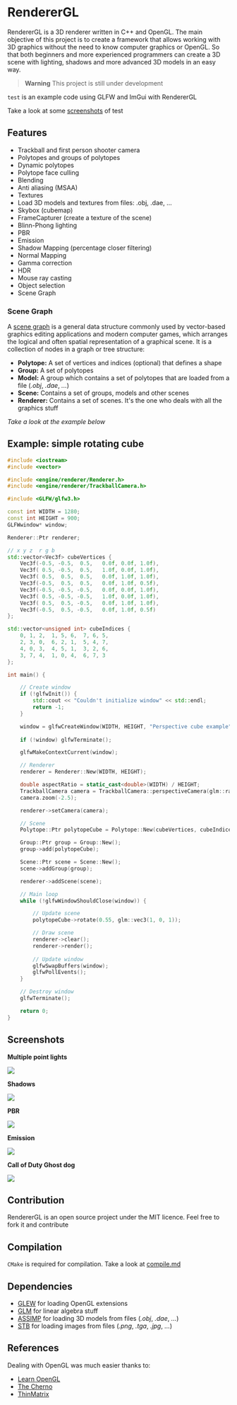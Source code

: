 # RendererGL

RendererGL is a 3D renderer written in C++ and OpenGL. The main objective of this project is to create a framework that allows working with 3D graphics without the need to know computer graphics or OpenGL. So that both beginners and more experienced programmers can create a 3D scene with lighting, shadows and more advanced 3D models in an easy way.

> **Warning** This project is still under development

`test` is an example code using GLFW and ImGui with RendererGL

Take a look at some [screenshots](#screenshots) of test

## Features

* Trackball and first person shooter camera
* Polytopes and groups of polytopes
* Dynamic polytopes
* Polytope face culling
* Blending
* Anti aliasing (MSAA)
* Textures
* Load 3D models and textures from files: .obj, .dae, ...
* Skybox (cubemap)
* FrameCapturer (create a texture of the scene)
* Blinn-Phong lighting
* PBR
* Emission
* Shadow Mapping (percentage closer filtering)
* Normal Mapping
* Gamma correction
* HDR
* Mouse ray casting
* Object selection
* Scene Graph

### Scene Graph

A [scene graph](https://en.wikipedia.org/wiki/Scene_graph) is a general data structure commonly used by vector-based graphics editing applications and modern computer games, which arranges the logical and often spatial representation of a graphical scene. It is a collection of nodes in a graph or tree structure:

* **Polytope:** A set of vertices and indices (optional) that defines a shape
* **Group:** A set of polytopes
* **Model:** A group which contains a set of polytopes that are loaded from a file (*.obj*, *.dae*, *...*)
* **Scene:** Contains a set of groups, models and other scenes
* **Renderer:** Contains a set of scenes. It's the one who deals with all the graphics stuff

*Take a look at the example below*

## Example: simple rotating cube

```cpp
#include <iostream>
#include <vector>

#include <engine/renderer/Renderer.h>
#include <engine/renderer/TrackballCamera.h>

#include <GLFW/glfw3.h>

const int WIDTH = 1280;
const int HEIGHT = 900;
GLFWwindow* window;

Renderer::Ptr renderer;

// x y z  r g b
std::vector<Vec3f> cubeVertices {
    Vec3f(-0.5, -0.5,  0.5,   0.0f, 0.0f, 1.0f),
    Vec3f( 0.5, -0.5,  0.5,   1.0f, 0.0f, 1.0f),
    Vec3f( 0.5,  0.5,  0.5,   0.0f, 1.0f, 1.0f),
    Vec3f(-0.5,  0.5,  0.5,   0.0f, 1.0f, 0.5f),
    Vec3f(-0.5, -0.5, -0.5,   0.0f, 0.0f, 1.0f),
    Vec3f( 0.5, -0.5, -0.5,   1.0f, 0.0f, 1.0f),
    Vec3f( 0.5,  0.5, -0.5,   0.0f, 1.0f, 1.0f),
    Vec3f(-0.5,  0.5, -0.5,   0.0f, 1.0f, 0.5f)
};

std::vector<unsigned int> cubeIndices {
    0, 1, 2,  1, 5, 6,  7, 6, 5,
    2, 3, 0,  6, 2, 1,  5, 4, 7,
    4, 0, 3,  4, 5, 1,  3, 2, 6,
    3, 7, 4,  1, 0, 4,  6, 7, 3 
};

int main() {

    // Create window
    if (!glfwInit()) {
        std::cout << "Couldn't initialize window" << std::endl;
        return -1;
    }

    window = glfwCreateWindow(WIDTH, HEIGHT, "Perspective cube example", NULL, NULL);
    
    if (!window) glfwTerminate();

    glfwMakeContextCurrent(window);

    // Renderer
    renderer = Renderer::New(WIDTH, HEIGHT);

    double aspectRatio = static_cast<double>(WIDTH) / HEIGHT;
    TrackballCamera camera = TrackballCamera::perspectiveCamera(glm::radians(45.0f), aspectRatio, 0.1, 1000);
    camera.zoom(-2.5);

    renderer->setCamera(camera);

    // Scene
    Polytope::Ptr polytopeCube = Polytope::New(cubeVertices, cubeIndices);

    Group::Ptr group = Group::New();
    group->add(polytopeCube);

    Scene::Ptr scene = Scene::New();
    scene->addGroup(group);

    renderer->addScene(scene);

    // Main loop
    while (!glfwWindowShouldClose(window)) {

        // Update scene
        polytopeCube->rotate(0.55, glm::vec3(1, 0, 1));

        // Draw scene
        renderer->clear();
        renderer->render();
        
        // Update window
        glfwSwapBuffers(window);
        glfwPollEvents();
    }

    // Destroy window
    glfwTerminate();

    return 0;
}
```

## Screenshots

**Multiple point lights**

![](img/lighting.png)

**Shadows**

![](img/shadows.png)

**PBR**

![](img/pbr.png)

**Emission**

![](img/emission.png)

**Call of Duty Ghost dog**

![](img/2.png)

## Contribution

RendererGL is an open source project under the MIT licence. Feel free to fork it and contribute

## Compilation

`CMake` is required for compilation. Take a look at [compile.md](compile.md)

## Dependencies

* [GLEW](https://github.com/nigels-com/glew) for loading OpenGL extensions
* [GLM](https://github.com/g-truc/glm) for linear algebra stuff
* [ASSIMP](https://github.com/assimp/assimp) for loading 3D models from files (*.obj*, *.dae*, *...*)
* [STB](https://github.com/nothings/stb) for loading images from files (*.png*, *.tga*, *.jpg*, *...*)

## References

Dealing with OpenGL was much easier thanks to:

* [Learn OpenGL](https://learnopengl.com/)
* [The Cherno](https://www.youtube.com/@TheCherno)
* [ThinMatrix](https://www.youtube.com/@ThinMatrix)